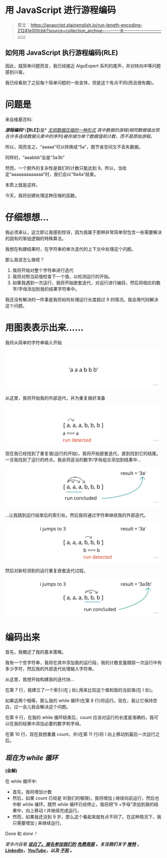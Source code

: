 # 用 JavaScript 进行游程编码

> 原文：<https://javascript.plainenglish.io/run-length-encoding-21241e00fcbb?source=collection_archive---------8----------------------->

## 如何用 JavaScript 执行游程编码(RLE)

因此，就简单问题而言，我已经接近 AlgoExpert 系列的尾声，并对转向中等问题感到兴奋。

我已经看到了之前每个简单问题的一些变体，但是这个有点不同(而且很有趣)。

# 问题是

来自维基百科:

***游程编码****(****【RLE】****)是* [*无损数据压缩的一种形式*](https://en.wikipedia.org/wiki/Lossless_data_compression) *其中数据的游程(相同数据值出现在许多连续数据元素中的序列)被存储为单个数据值和计数，而不是原始游程。*

所以，简而言之，“aaaaa”可以转换成“5a”，既节省空间又不丢失数据。

同样的，“aaabbb”会是“3a3b”

然而，一个额外的复杂性是我们的计数只能达到 9。所以，当给定“aaaaaaaaaaaaa”时，我们会以“9a4a”结束。

本质上就是这样。

今天，我将创建处理这种压缩的函数。

# 仔细想想…

我必须承认，这立即让我感到惊讶，因为我属于那种非常简单但包含一些需要解决的固有的笨拙逻辑的特殊算法。

我想在构建结果时，在字符串的单次迭代的上下文中处理这个问题。

那么我该怎么做呢？

1.  我将开始对整个字符串进行迭代
2.  我将对照当前值检查下一个值，以检测运行的开始。
3.  如果我遇到一次运行，我将开始嵌套迭代，对运行进行编目，然后将相应的数字/字母添加到我的结果字符串中。

我还没有解决的一件事是我将如何处理运行长度超过 9 的情况。我会用代码解决这个问题。

# **用图表表示出来……**

我将从简单的字符串输入开始

![](img/5b2f06980a440e18be7120d011530c56.png)

从这里，我将开始我的外部迭代，并为重复做好准备

![](img/ea0c050f58c97b51a8cec9b427df78a9.png)

现在我已经找到了重复值(运行的开始)，我将开始嵌套迭代，直到找到它的结尾。一旦我找到了运行的终点，我会将适当的数字/字母组合添加到结果中…

![](img/2a0d82a64faf5427447cf27c10262518.png)

…让我跳到运行结束后的索引处。然后我将通过字符串继续我的外部迭代。

![](img/1e14ef41d8945e8305d6cb7430051804.png)

然后对新检测到的运行重复嵌套迭代过程。

![](img/456ffe1586941eb6d2bd58c65a3b8397.png)

# **编码出来**

首先，我概述了我的基本策略。

我有一个空字符串，我将在其中添加我的运行段，我的计数变量跟踪一次运行中有多少字符，然后我的外部迭代处理输入字符串。

从这里，我想开始构建我的迭代块…

在第 7 行，我建立了一个索引(在 j 处),用来比较这个值和我的当前值(在 I 处)。

如果这两个相等，那么我的 while 循环(在第 8 行)将运行。现在，我让它保持空白，过一会儿我会解决这个问题。

在第 9 行，在我的 while 循环结束后，count 应该对运行的长度是准确的，我可以在我的结果中添加必要的数字和字母。

在第 10 行，现在我想重置 count，并(在第 11 行)将 I 向上移动到最后一次运行之后。

## ***现在为 while 循环***

**(全解)**

在 while 循环中:

*   首先，我将增加计数
*   然后，如果 count 已经是 9(我们的极限)，我将增加 j 继续向前运行，然后也中断 while 循环。既然 while 循环已经停止，我将把“9 +字母”添加到我的结果中，向上移动 I 并继续完成运行。
*   然而，如果我还没到 9 岁，那么这个看起来就有点不同了。在这种情况下，我只需要增加 j 来继续运行。

Done 和 *done！*

*更多内容看* [***说白了。报名参加我们的***](https://plainenglish.io/) **[***免费周报***](http://newsletter.plainenglish.io/) *。关注我们关于* [***推特***](https://twitter.com/inPlainEngHQ) ，[***LinkedIn***](https://www.linkedin.com/company/inplainenglish/)*，*[***YouTube***](https://www.youtube.com/channel/UCtipWUghju290NWcn8jhyAw)*，以及* [***不和***](https://discord.gg/GtDtUAvyhW) *。***